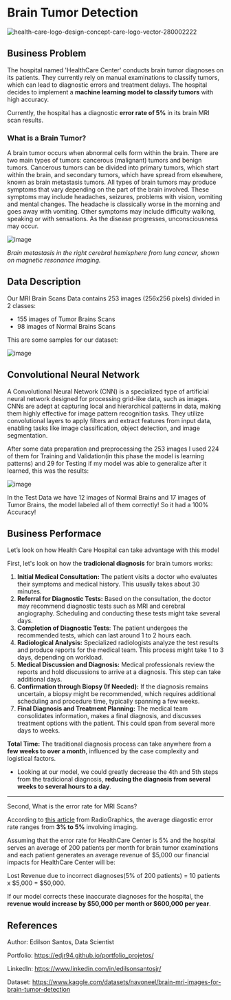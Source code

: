 # Brain Tumor Detection

![health-care-logo-design-concept-care-logo-vector-280002222](https://github.com/EDJR94/brain_tumor_detection/assets/128603807/70070dd6-a9af-48cd-aa3c-2d703dade6bd)

## Business Problem

The hospital named 'HealthCare Center' conducts brain tumor diagnoses on its patients. They currently rely on manual examinations to classify tumors, which can lead to diagnostic errors and treatment delays. The hospital decides to implement a **machine learning model to classify tumors** with high accuracy.

Currently, the hospital has a diagnostic **error rate of 5%** in its brain MRI scan results.

### What is a Brain Tumor?

A brain tumor occurs when abnormal cells form within the brain. There are two main types of tumors: cancerous (malignant) tumors and benign tumors. Cancerous tumors can be divided into primary tumors, which start within the brain, and secondary tumors, which have spread from elsewhere, known as brain metastasis tumors. All types of brain tumors may produce symptoms that vary depending on the part of the brain involved. These symptoms may include headaches, seizures, problems with vision, vomiting and mental changes. The headache is classically worse in the morning and goes away with vomiting. Other symptoms may include difficulty walking, speaking or with sensations. As the disease progresses, unconsciousness may occur.

![image](https://github.com/EDJR94/brain_tumor_detection/assets/128603807/be6e5d52-d988-48ef-bcdb-ddffddbdcc23)


*Brain metastasis in the right cerebral hemisphere from lung cancer, shown on magnetic resonance imaging.*

## Data Description

Our MRI Brain Scans Data contains 253 images (256x256 pixels) divided in 2 classes:

- 155 images of Tumor Brains Scans
- 98 images of Normal Brains Scans

This are some samples for our dataset:

![image](https://github.com/EDJR94/brain_tumor_detection/assets/128603807/fbdb4774-6181-49a9-8c80-f4c3a1f3615d)


## Convolutional Neural Network

A Convolutional Neural Network (CNN) is a specialized type of artificial neural network designed for processing grid-like data, such as images. CNNs are adept at capturing local and hierarchical patterns in data, making them highly effective for image pattern recognition tasks. They utilize convolutional layers to apply filters and extract features from input data, enabling tasks like image classification, object detection, and image segmentation.

After some data preparation and preprocessing the 253 images I used 224 of them for Training and Validation(in this phase the model is learning patterns) and 29 for Testing if my model was able to generalize after it learned, this was the results:

![image](https://github.com/EDJR94/brain_tumor_detection/assets/128603807/1e0a8a4f-9390-4487-b4f0-81e3a2800b05)


In the Test Data we have 12 images of Normal Brains and 17 images of Tumor Brains, the model labeled all of them correctly! So it had a 100% Accuracy!

## Business Performace

Let’s look on how Health Care Hospital can take advantage with this model

First, let's look on how the **tradicional diagnosis** for brain tumors works:

1. **Initial Medical Consultation:** The patient visits a doctor who evaluates their symptoms and medical history. This usually takes about 30 minutes.
2. **Referral for Diagnostic Tests:** Based on the consultation, the doctor may recommend diagnostic tests such as MRI and cerebral angiography. Scheduling and conducting these tests might take several days.
3. **Completion of Diagnostic Tests**: The patient undergoes the recommended tests, which can last around 1 to 2 hours each.
4. **Radiological Analysis:** Specialized radiologists analyze the test results and produce reports for the medical team. This process might take 1 to 3 days, depending on workload.
5. **Medical Discussion and Diagnosis:** Medical professionals review the reports and hold discussions to arrive at a diagnosis. This step can take additional days.
6. **Confirmation through Biopsy (If Needed):** If the diagnosis remains uncertain, a biopsy might be recommended, which requires additional scheduling and procedure time, typically spanning a few weeks.
7. **Final Diagnosis and Treatment Planning:** The medical team consolidates information, makes a final diagnosis, and discusses treatment options with the patient. This could span from several more days to weeks.

**Total Time:** The traditional diagnosis process can take anywhere from a **few weeks to over a month**, influenced by the case complexity and logistical factors.

- Looking at our model, we could greatly decrease the 4th and 5th steps from the tradicional diagnosis, **reducing the diagnosis from several weeks to several hours to a day**.

---

Second, What is the error rate for MRI Scans?

According to [this article](https://pubs.rsna.org/doi/abs/10.1148/rg.2018180021?journalCode=radiographics) from RadioGraphics, the average diagostic error rate ranges from **3% to 5%** involving imaging.

Assuming that the error rate for HealthCare Center is 5% and the hospital serves an average of 200 patients per month for brain tumor examinations and each patient generates an average revenue of $5,000 our financial impacts for HealthCare Center will be:

Lost Revenue due to incorrect diagnoses(5% of 200 patients) = 10 patients x $5,000 = $50,000.

If our model corrects these inaccurate diagnoses for the hospital, the **revenue would increase by $50,000 per month or  $600,000 per year**.

## References

Author: Edilson Santos, Data Scientist

Portfolio: https://edjr94.github.io/portfolio_projetos/

LinkedIn: https://www.linkedin.com/in/edilsonsantosjr/

Dataset: https://www.kaggle.com/datasets/navoneel/brain-mri-images-for-brain-tumor-detection
